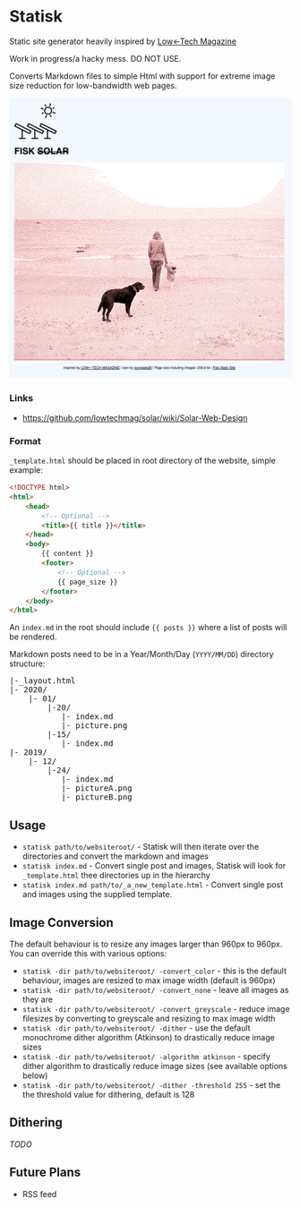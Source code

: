 # Statisk

Static site generator heavily inspired by [Low←Tech Magazine](https://solar.lowtechmagazine.com/)

Work in progress/a hacky mess. DO NOT USE.

Converts Markdown files to simple Html with support for extreme image size reduction for low-bandwidth web pages.

![screenshot](screenshot.png)

### Links

* https://github.com/lowtechmag/solar/wiki/Solar-Web-Design

### Format

`_template.html` should be placed in root directory of the website, simple example:

```html
<!DOCTYPE html>
<html>
    <head>
        <!-- Optional -->
        <title>{{ title }}</title>  
    </head>
    <body>
        {{ content }}
        <footer>
            <!-- Optional -->
            {{ page_size }}
        </footer>
    </body>
</html>
```

An `index.md` in the root should include `{{ posts }}` where a list of posts will be rendered.

Markdown posts need to be in a Year/Month/Day (`YYYY/MM/DD`) directory structure:
<pre style="font-family: monospace;">
|-_layout.html  
|- 2020/  
    |- 01/ 
        |-20/ 
           |- index.md   
           |- picture.png  
        |-15/ 
           |- index.md
|- 2019/  
    |- 12/    
        |-24/ 
           |- index.md
           |- pictureA.png 
           |- pictureB.png 
</pre> 

## Usage

* `statisk path/to/websiteroot/` - Statisk will then iterate over the directories and convert the markdown and images
* `statisk index.md` - Convert single post and images, Statisk will look for `_template.html` thee directories up in the hierarchy
* `statisk index.md path/to/_a_new_template.html` - Convert single post and images using the supplied template.

## Image Conversion

The default behaviour is to resize any images larger than 960px to 960px. You can override this with various options:

* `statisk -dir path/to/websiteroot/ -convert_color` - this is the default behaviour, images are resized to max image width (default is 960px)
* `statisk -dir path/to/websiteroot/ -convert_none` - leave all images as they are
* `statisk -dir path/to/websiteroot/ -convert_greyscale` - reduce image filesizes by converting to greyscale and resizing to max image width
* `statisk -dir path/to/websiteroot/ -dither` - use the default monochrome dither algorithm (Atkinson) to drastically reduce image sizes
* `statisk -dir path/to/websiteroot/ -algorithm atkinson` - specify dither algorithm to drastically reduce image sizes (see available options below)
* `statisk -dir path/to/websiteroot/ -dither -threshold 255` - set the the threshold value for dithering, default is 128

## Dithering

_TODO_

## Future Plans

* RSS feed
